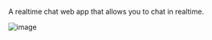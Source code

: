 A realtime chat web app that allows you to chat in realtime.

![image](https://github.com/Tawheed-tariq/chat-app/assets/143424182/fc445a61-9de7-494a-9678-e5bc12721ce9)
